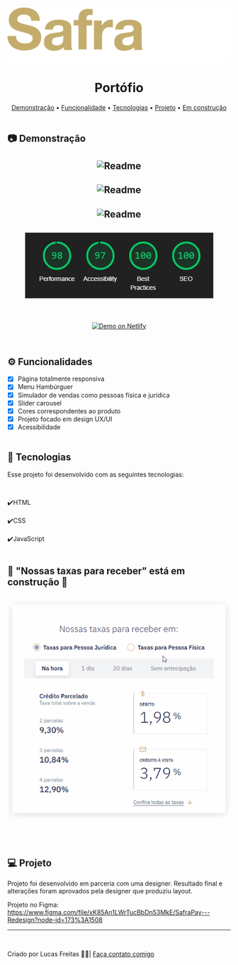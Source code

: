 <br>
<p align="center"><img align="center" src="./img/logo-readme.svg">  <br></p>

<h1 align="center"> Portófio </h1>

<p align="center">
    <a href="#demo"> Demonstração</a> •
    <a href="#func"> Funcionalidade</a> •
    <a href="#tec"> Tecnologias</a> •
    <a href="#projeto"> Projeto</a> •
    <a href="#construção"> Em construção</a>
    <br> <br> 

<h2 id="demo"> 📷 Demonstração </h2>


<h2 align="center"> <img alt="Readme" title="Readme" src=./gif/1.gif> </h2>
<h2 align="center"> <img alt="Readme" title="Readme" src=./gif/3.gif> </h2>
<h2 align="center"> <img alt="Readme" title="Readme" src=./gif/2.gif> </h2>
<h2 align="center"> <img alt="Readme" title="Readme" src=./img/lighthouse.jpeg> </h2>



<br>
<p align="center">
<a href="https://loquacious-malasada-f72203.netlify.app">
<img alt="Demo on Netlify" src="https://camo.githubusercontent.com/ac1874f2d238a366bfcca7e41914f188748426c3f66d3487fe1ad022e3f24039/68747470733a2f2f7265732e636c6f7564696e6172792e636f6d2f6c756b656d6f72616c65732f696d6167652f75706c6f61642f76313536333034333439352f726561646d655f6c6f676f732f64656d6f5f6f6e5f6e65746c6966795f626275766a7a2e706e67" data-canonical-src="https://res.cloudinary.com/lukemorales/image/upload/v1563043495/readme_logos/demo_on_netlify_bbuvjz.png" style="max-width: 100%;">
</a></p>
<br>

<h2 id="func"> ⚙ Funcionalidades </h2>

 - [x] Página totalmente responsiva <br>
 - [x] Menu Hambúrguer</br>
 - [x] Simulador de vendas como pessoas física e jurídica <br>
 - [x] Slider carousel <br>
 - [x] Cores correspondentes ao produto<br>
 - [x] Projeto focado em design UX/UI <br>
 - [x] Acessibilidade<br><br>

<h2 id="tec"> 🚀 Tecnologias </h2>

<p> Esse projeto foi desenvolvido com as seguintes tecnologias: </p><br>

✔️HTML<br><br>
✔️CSS<br><br>
✔️JavaScript<br><br>

<h2 id="construção"> 🚧 "Nossas taxas para receber" está em construção 🚧</h2>

<h2 align="center"> <img alt="Readme" title="Readme" src=./gif/4.gif> </h2><br><br>

<h2 id="projeto"> 💻 Projeto </h2>

<p>Projeto foi desenvolvido em parceria com uma designer. Resultado final e alterações foram aprovados pela designer que produziu layout.

Projeto no Figma: https://www.figma.com/file/xK85An1LWrTucBbDn53MkE/SafraPay---Redesign?node-id=173%3A1508</p> 
<hr>
<br>
<p> Criado por Lucas Freitas 🖖🏽| <a href="https://www.linkedin.com/in/lucasfreitas01/"> Faça contato comigo </a> <p> 
